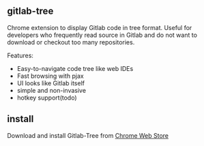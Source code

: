 ## gitlab-tree

Chrome extension to display Gitlab code in tree format. Useful for developers who frequently read source in Gitlab and do not want to download or checkout too many repositories.

Features:
* Easy-to-navigate code tree like web IDEs
* Fast browsing with pjax
* UI looks like Gitlab itself
* simple and non-invasive
* hotkey support(todo)

## install

Download and install Gitlab-Tree from [Chrome Web Store](https://chrome.google.com/webstore/detail/gitlab-tree/dllpphhnoanpcnlnipopibigdoeignbb?hl=zh-CN&gl=CN)

